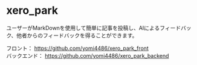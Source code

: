 # xero_park
ユーザーがMarkDownを使用して簡単に記事を投稿し、AIによるフィードバック、他者からのフィードバックを得ることができます。

フロント： https://github.com/yomi4486/xero_park_front
<br>バックエンド： https://github.com/yomi4486/xero_park_backend
